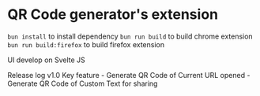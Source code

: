 # QR Code generator's extension

`bun install` to install dependency
`bun run build` to build chrome extension
`bun run build:firefox` to build firefox extension

UI develop on Svelte JS

Release log
v1.0
    Key feature
    - Generate QR Code of Current URL opened
    - Generate QR Code of Custom Text for sharing
